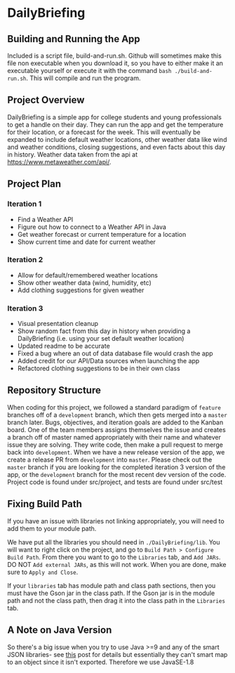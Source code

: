 # DailyBriefing

## Building and Running the App

Included is a script file, build-and-run.sh. Github will sometimes make this file non executable when you download it, so you have to either make it an executable yourself or execute it with the command `bash ./build-and-run.sh`. This will compile and run the program.

## Project Overview

DailyBriefing is a simple app for college students and young professionals to get a handle on their day. They can run the app and get the temperature for their location, or a forecast for the week. This will eventually be expanded to include default weather locations, other weather data like wind and weather conditions, closing suggestions, and even facts about this day in history. Weather data taken from the api at https://www.metaweather.com/api/.

## Project Plan

### Iteration 1

- Find a Weather API
- Figure out how to connect to a Weather API in Java
- Get weather forecast or current temperature for a location
- Show current time and date for current weather

### Iteration 2

- Allow for default/remembered weather locations
- Show other weather data (wind, humidity, etc)
- Add clothing suggestions for given weather

### Iteration 3

- Visual presentation cleanup
- Show random fact from this day in history when providing a DailyBriefing (i.e. using your set default weather location)
- Updated readme to be accurate
- Fixed a bug where an out of data database file would crash the app
- Added credit for our API/Data sources when launching the app
- Refactored clothing suggestions to be in their own class

## Repository Structure

When coding for this project, we followed a standard paradigm of `feature` branches off of a `development` branch, which then gets merged into a `master` branch later. Bugs, objectives, and iteration goals are added to the Kanban board. One of the team members assigns themselves the issue and creates a branch off of master named appropriately with their name and whatever issue they are solving. They write code, then make a pull request to merge back into `development`. When we have a new release version of the app, we create a release PR from `development` into `master`. Please check out the `master` branch if you are looking for the completed iteration 3 version of the app, or the `development` branch for the most recent dev version of the code. Project code is found under src/project, and tests are found under src/test

## Fixing Build Path

If you have an issue with libraries not linking appropriately, you will need to add them to your module path.

We have put all the libraries you should need in `./DailyBriefing/lib`. You will want to right click on the project, and go to `Build Path > Configure Build Path`. From there you want to go to the `Libraries` tab, and `Add JARs`. DO NOT `Add external JARs`, as this will not work. When you are done, make sure to `Apply and Close`.

If your `libraries` tab has module path and class path sections, then you must have the Gson jar in the class path. If the Gson jar is in the module path and not the class path, then drag it into the class path in the `Libraries` tab.

## A Note on Java Version

So there's a big issue when you try to use Java >=9 and any of the smart JSON libraries- see [this](https://stackoverflow.com/questions/41265266/how-to-solve-inaccessibleobjectexception-unable-to-make-member-accessible-m) post for details but essentially they can't smart map to an object since it isn't exported. Therefore we use JavaSE-1.8
